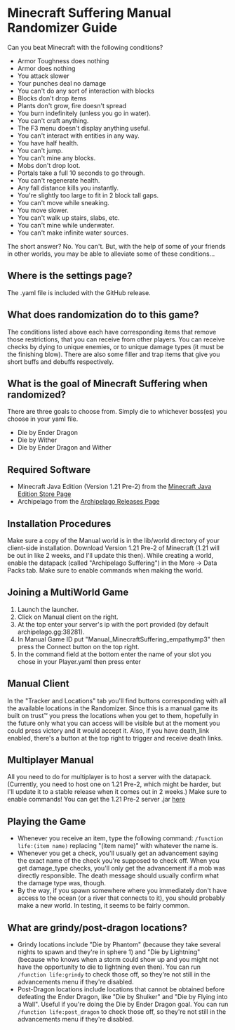 # Minecraft Suffering Manual Randomizer Guide

Can you beat Minecraft with the following conditions?

- Armor Toughness does nothing
- Armor does nothing
- You attack slower
- Your punches deal no damage
- You can't do any sort of interaction with blocks
- Blocks don't drop items
- Plants don't grow, fire doesn't spread
- You burn indefinitely (unless you go in water).
- You can't craft anything.
- The F3 menu doesn't display anything useful.
- You can't interact with entities in any way.
- You have half health.
- You can't jump.
- You can't mine any blocks.
- Mobs don't drop loot.
- Portals take a full 10 seconds to go through.
- You can't regenerate health.
- Any fall distance kills you instantly.
- You're slightly too large to fit in 2 block tall gaps.
- You can't move while sneaking.
- You move slower.
- You can't walk up stairs, slabs, etc.
- You can't mine while underwater.
- You can't make infinite water sources.

The short answer? No. You can't. But, with the help of some of your friends in other worlds, you may be able to alleviate some of these conditions...

## Where is the settings page?

The .yaml file is included with the GitHub release.

## What does randomization do to this game?

The conditions listed above each have corresponding items that remove those restrictions, that you can receive from other players. You can receive checks by dying to unique enemies, or to unique damage types (it must be the finishing blow). There are also some filler and trap items that give you short buffs and debuffs respectively.

## What is the goal of Minecraft Suffering when randomized?

There are three goals to choose from. Simply die to whichever boss(es) you choose in your yaml file.

- Die by Ender Dragon
- Die by Wither
- Die by Ender Dragon and Wither

## Required Software

- Minecraft Java Edition (Version 1.21 Pre-2) from the [Minecraft Java Edition Store Page](https://www.minecraft.net/en-us/store/minecraft-java-edition)
- Archipelago from the [Archipelago Releases Page](https://github.com/ArchipelagoMW/Archipelago/releases)

## Installation Procedures

Make sure a copy of the Manual world is in the lib/world directory of your client-side installation.
Download Version 1.21 Pre-2 of Minecraft (1.21 will be out in like 2 weeks, and I'll update this then).
While creating a world, enable the datapack (called "Archipelago Suffering") in the More -> Data Packs tab.
Make sure to enable commands when making the world.

## Joining a MultiWorld Game

1. Launch the launcher.
2. Click on Manual client on the right.
3. At the top enter your server's ip with the port provided (by default archipelago.gg:38281).
4. In Manual Game ID put "Manual_MinecraftSuffering_empathymp3" then press the Connect button on the top right.
5. In the command field at the bottom enter the name of your slot you chose in your Player.yaml then press enter

## Manual Client

In the "Tracker and Locations" tab you'll find buttons corresponding with all the available locations in the Randomizer. Since this is a manual game its built on trust™ you press the locations when you get to them, hopefully in the future only what you can access will be visible but at the moment you could press victory and it would accept it. Also, if you have death_link enabled, there's a button at the top right to trigger and receive death links.

## Multiplayer Manual

All you need to do for multiplayer is to host a server with the datapack. (Currently, you need to host one on 1.21 Pre-2, which might be harder, but I'll update it to a stable release when it comes out in 2 weeks.) Make sure to enable commands!
You can get the 1.21 Pre-2 server .jar [here](https://piston-data.mojang.com/v1/objects/3a8da3a1afcfb09d701fa17e405d09cd0c635748/server.jar)

## Playing the Game

- Whenever you receive an item, type the following command: `/function life:(item name)` replacing "(item name)" with whatever the name is.
- Whenever you get a check, you'll usually get an advancement saying the exact name of the check you're supposed to check off. When you get damage_type checks, you'll only get the advancement if a mob was directly responsible. The death message should usually confirm what the damage type was, though.
- By the way, if you spawn somewhere where you immediately don't have access to the ocean (or a river that connects to it), you should probably make a new world. In testing, it seems to be fairly common.

## What are grindy/post-dragon locations?

- Grindy locations include "Die by Phantom" (because they take several nights to spawn and they're in sphere 1) and "Die by Lightning" (because who knows when a storm could show up and you might not have the opportunity to die to lightning even then). You can run `/function life:grindy` to check those off, so they're not still in the advancements menu if they're disabled.
- Post-Dragon locations include locations that cannot be obtained before defeating the Ender Dragon, like "Die by Shulker" and "Die by Flying into a Wall". Useful if you're doing the Die by Ender Dragon goal. You can run `/function life:post_dragon` to check those off, so they're not still in the advancements menu if they're disabled.